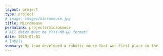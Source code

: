 ```yaml
---
layout: project
type: project
# image: images/micromouse.jpg
title: Micromouse
permalink: projects/micromouse
# All dates must be YYYY-MM-DD format!
date: 2015-07-01
# labels
summary: My team developed a robotic mouse that won first place in the 2015 UH Micromouse competition.
---
```

